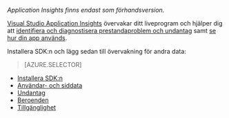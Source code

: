 
*Application Insights finns endast som förhandsversion.*

<a name="selector1"></a>

[Visual Studio Application Insights](../articles/application-insights/app-insights-overview.md) övervakar ditt liveprogram och hjälper dig att [identifiera och diagnostisera prestandaproblem och undantag](../articles/application-insights/app-insights-detect-triage-diagnose.md) samt [se hur din app används](../articles/application-insights/app-insights-overview-usage.md). 

Installera SDK:n och lägg sedan till övervakning för andra data:

> [AZURE.SELECTOR]
- [Installera SDK:n](../articles/application-insights/app-insights-asp-net.md#selector1)
- [Användar- och siddata](../articles/application-insights/app-insights-javascript.md#selector1)
- [Undantag](../articles/application-insights/app-insights-asp-net-exceptions.md#selector1)
- [Beroenden](../articles/application-insights/app-insights-asp-net-dependencies.md#selector1)
- [Tillgänglighet](../articles/application-insights/app-insights-monitor-web-app-availability.md#selector1)



<!--HONumber=Sep16_HO3-->


